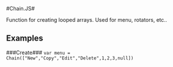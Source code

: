 #Chain.JS#

Function for creating looped arrays. Used for menu, rotators, etc..

## Examples ##

###Create###
`var menu = Chain(["New","Copy","Edit","Delete",1,2,3,null])` 